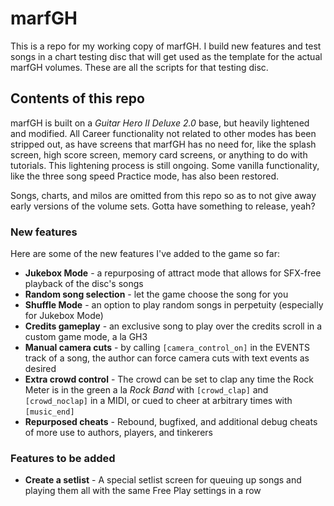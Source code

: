 # marfGH

This is a repo for my working copy of marfGH. I build new features and test songs in a chart testing disc that will get used as the template for the actual marfGH volumes. These are all the scripts for that testing disc.

## Contents of this repo
marfGH is built on a *Guitar Hero II Deluxe 2.0* base, but heavily lightened and modified. All Career functionality not related to other modes has been stripped out, as have screens that marfGH has no need for, like the splash screen, high score screen, memory card screens, or anything to do with tutorials. This lightening process is still ongoing. Some vanilla functionality, like the three song speed Practice mode, has also been restored.

Songs, charts, and milos are omitted from this repo so as to not give away early versions of the volume sets. Gotta have something to release, yeah?

### New features
Here are some of the new features I've added to the game so far:

- **Jukebox Mode** - a repurposing of attract mode that allows for SFX-free playback of the disc's songs
- **Random song selection** - let the game choose the song for you
- **Shuffle Mode** - an option to play random songs in perpetuity (especially for Jukebox Mode)
- **Credits gameplay** - an exclusive song to play over the credits scroll in a custom game mode, a la GH3
- **Manual camera cuts** - by calling `[camera_control_on]` in the EVENTS track of a song, the author can force camera cuts with text events as desired
- **Extra crowd control** - The crowd can be set to clap any time the Rock Meter is in the green a la *Rock Band* with `[crowd_clap]` and `[crowd_noclap]` in a MIDI, or cued to cheer at arbitrary times with `[music_end]`
- **Repurposed cheats** - Rebound, bugfixed, and additional debug cheats of more use to authors, players, and tinkerers

### Features to be added
- **Create a setlist** - A special setlist screen for queuing up songs and playing them all with the same Free Play settings in a row